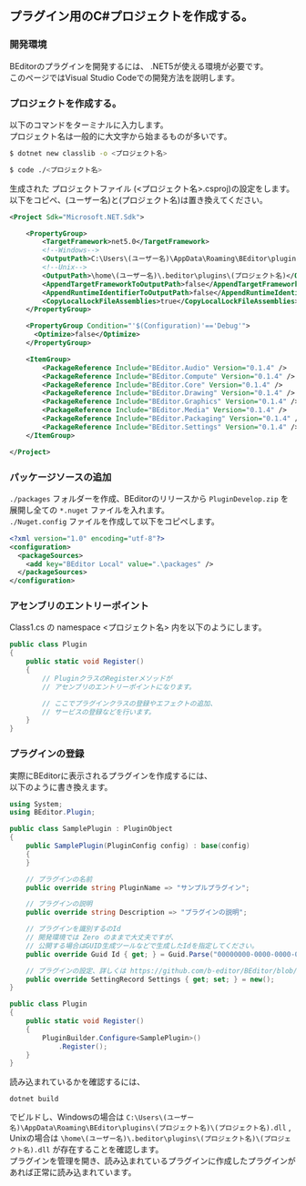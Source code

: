## プラグイン用のC#プロジェクトを作成する。

### 開発環境
BEditorのプラグインを開発するには、
.NET5が使える環境が必要です。  
このページではVisual Studio Codeでの開発方法を説明します。  

### プロジェクトを作成する。

以下のコマンドをターミナルに入力します。  
プロジェクト名は一般的に大文字から始まるものが多いです。

``` bash
$ dotnet new classlib -o <プロジェクト名>

$ code ./<プロジェクト名>
```

生成された プロジェクトファイル (<プロジェクト名>.csproj)の設定をします。  
以下をコピペ、(ユーザー名)と(プロジェクト名)は置き換えてください。

``` xml
<Project Sdk="Microsoft.NET.Sdk">

    <PropertyGroup>
        <TargetFramework>net5.0</TargetFramework>
        <!--Windows-->
        <OutputPath>C:\Users\(ユーザー名)\AppData\Roaming\BEditor\plugins\(プロジェクト名)</OutputPath>
        <!--Unix-->
        <OutputPath>\home\(ユーザー名)\.beditor\plugins\(プロジェクト名)</OutputPath>
        <AppendTargetFrameworkToOutputPath>false</AppendTargetFrameworkToOutputPath>
        <AppendRuntimeIdentifierToOutputPath>false</AppendRuntimeIdentifierToOutputPath>
        <CopyLocalLockFileAssemblies>true</CopyLocalLockFileAssemblies>
    </PropertyGroup>

    <PropertyGroup Condition="'$(Configuration)'=='Debug'">
      <Optimize>false</Optimize>
    </PropertyGroup>

    <ItemGroup>
        <PackageReference Include="BEditor.Audio" Version="0.1.4" />
        <PackageReference Include="BEditor.Compute" Version="0.1.4" />
        <PackageReference Include="BEditor.Core" Version="0.1.4" />
        <PackageReference Include="BEditor.Drawing" Version="0.1.4" />
        <PackageReference Include="BEditor.Graphics" Version="0.1.4" />
        <PackageReference Include="BEditor.Media" Version="0.1.4" />
        <PackageReference Include="BEditor.Packaging" Version="0.1.4" />
        <PackageReference Include="BEditor.Settings" Version="0.1.4" />
    </ItemGroup>

</Project>
```

### パッケージソースの追加
`./packages` フォルダーを作成、BEditorのリリースから `PluginDevelop.zip` を展開し全ての `*.nuget` ファイルを入れます。  
`./Nuget.config` ファイルを作成して以下をコピペします。
``` xml
<?xml version="1.0" encoding="utf-8"?>
<configuration>
  <packageSources>
    <add key="BEditor Local" value=".\packages" />
  </packageSources>
</configuration>
```

### アセンブリのエントリーポイント

Class1.cs の namespace <プロジェクト名> 内を以下のようにします。

``` C#
public class Plugin
{
    public static void Register()
    {
        // PluginクラスのRegisterメソッドが
        // アセンブリのエントリーポイントになります。

        // ここでプラグインクラスの登録やエフェクトの追加、
        // サービスの登録などを行います。
    }
}
```

### プラグインの登録

実際にBEditorに表示されるプラグインを作成するには、  
以下のように書き換えます。

``` C#
using System;
using BEditor.Plugin;

public class SamplePlugin : PluginObject
{
    public SamplePlugin(PluginConfig config) : base(config)
    {
    }

    // プラグインの名前
    public override string PluginName => "サンプルプラグイン";

    // プラグインの説明
    public override string Description => "プラグインの説明";

    // プラグインを識別するのId
    // 開発環境では Zero のままで大丈夫ですが、
    // 公開する場合はGUID生成ツールなどで生成したIdを指定してください。
    public override Guid Id { get; } = Guid.Parse("00000000-0000-0000-0000-000000000000");

    // プラグインの設定、詳しくは https://github.com/b-editor/BEditor/blob/main/extensions/BEditor.Extensions.AviUtl/EntryPlugin.cs#L379 をご覧ください。
    public override SettingRecord Settings { get; set; } = new();
}

public class Plugin
{
    public static void Register()
    {
        PluginBuilder.Configure<SamplePlugin>()
            .Register();
    }
}
```

読み込まれているかを確認するには、

```
dotnet build
```

でビルドし、Windowsの場合は `C:\Users\(ユーザー名)\AppData\Roaming\BEditor\plugins\(プロジェクト名)\(プロジェクト名).dll` , Unixの場合は `\home\(ユーザー名)\.beditor\plugins\(プロジェクト名)\(プロジェクト名).dll` が存在することを確認します。  
プラグインを管理を開き、読み込まれているプラグインに作成したプラグインがあれば正常に読み込まれています。